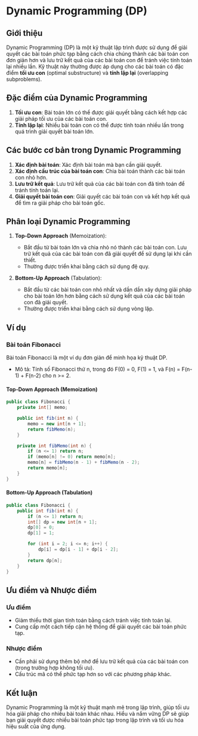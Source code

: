 # Dynamic Programming (DP)

## Giới thiệu

Dynamic Programming (DP) là một kỹ thuật lập trình được sử dụng để giải quyết các bài toán phức tạp bằng cách chia chúng thành các bài toán con đơn giản hơn và lưu trữ kết quả của các bài toán con để tránh việc tính toán lại nhiều lần. Kỹ thuật này thường được áp dụng cho các bài toán có đặc điểm **tối ưu con** (optimal substructure) và **tính lặp lại** (overlapping subproblems).

## Đặc điểm của Dynamic Programming

1. **Tối ưu con**: Bài toán lớn có thể được giải quyết bằng cách kết hợp các giải pháp tối ưu của các bài toán con.
2. **Tính lặp lại**: Nhiều bài toán con có thể được tính toán nhiều lần trong quá trình giải quyết bài toán lớn.

## Các bước cơ bản trong Dynamic Programming

1. **Xác định bài toán**: Xác định bài toán mà bạn cần giải quyết.
2. **Xác định cấu trúc của bài toán con**: Chia bài toán thành các bài toán con nhỏ hơn.
3. **Lưu trữ kết quả**: Lưu trữ kết quả của các bài toán con đã tính toán để tránh tính toán lại.
4. **Giải quyết bài toán con**: Giải quyết các bài toán con và kết hợp kết quả để tìm ra giải pháp cho bài toán gốc.

## Phân loại Dynamic Programming

1. **Top-Down Approach** (Memoization): 
   - Bắt đầu từ bài toán lớn và chia nhỏ nó thành các bài toán con. Lưu trữ kết quả của các bài toán con đã giải quyết để sử dụng lại khi cần thiết.
   - Thường được triển khai bằng cách sử dụng đệ quy.

2. **Bottom-Up Approach** (Tabulation):
   - Bắt đầu từ các bài toán con nhỏ nhất và dần dần xây dựng giải pháp cho bài toán lớn hơn bằng cách sử dụng kết quả của các bài toán con đã giải quyết.
   - Thường được triển khai bằng cách sử dụng vòng lặp.

## Ví dụ

### Bài toán Fibonacci

Bài toán Fibonacci là một ví dụ đơn giản để minh họa kỹ thuật DP.

- Mô tả: Tính số Fibonacci thứ n, trong đó F(0) = 0, F(1) = 1, và F(n) = F(n-1) + F(n-2) cho n >= 2.

#### Top-Down Approach (Memoization)

```java
public class Fibonacci {
    private int[] memo;

    public int fib(int n) {
        memo = new int[n + 1];
        return fibMemo(n);
    }

    private int fibMemo(int n) {
        if (n <= 1) return n;
        if (memo[n] != 0) return memo[n];
        memo[n] = fibMemo(n - 1) + fibMemo(n - 2);
        return memo[n];
    }
}
```

#### Bottom-Up Approach (Tabulation)
```java
public class Fibonacci {
    public int fib(int n) {
        if (n <= 1) return n;
        int[] dp = new int[n + 1];
        dp[0] = 0;
        dp[1] = 1;

        for (int i = 2; i <= n; i++) {
            dp[i] = dp[i - 1] + dp[i - 2];
        }
        return dp[n];
    }
}
```

## Ưu điểm và Nhược điểm

### Ưu điểm
- Giảm thiểu thời gian tính toán bằng cách tránh việc tính toán lại.
- Cung cấp một cách tiếp cận hệ thống để giải quyết các bài toán phức tạp.

### Nhược điểm
- Cần phải sử dụng thêm bộ nhớ để lưu trữ kết quả của các bài toán con (trong trường hợp không tối ưu).
- Cấu trúc mã có thể phức tạp hơn so với các phương pháp khác.

## Kết luận

Dynamic Programming là một kỹ thuật mạnh mẽ trong lập trình, giúp tối ưu hóa giải pháp cho nhiều bài toán khác nhau. Hiểu và nắm vững DP sẽ giúp bạn giải quyết được nhiều bài toán phức tạp trong lập trình và tối ưu hóa hiệu suất của ứng dụng.
